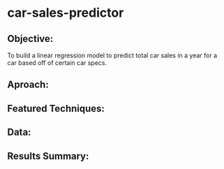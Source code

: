 # car-sales-predictor

## Objective:

To build a linear regression model to predict total car sales in a year for a car based off of certain car specs.

## Aproach:

## Featured Techniques:

## Data:

## Results Summary:
